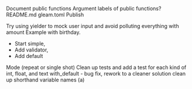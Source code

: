Document public functions
Argument labels of public functions?
README.md
gleam.toml
Publish

Try using yielder to mock user input and avoid polluting everything with amount
Example with birthday.
   - Start simple,
   - Add validator,
   - Add default

Mode (repeat or single shot)
Clean up tests and add a test for each kind of int, float, and text
with_default - bug fix, rework to a cleaner solution
clean up shorthand variable names (a)
